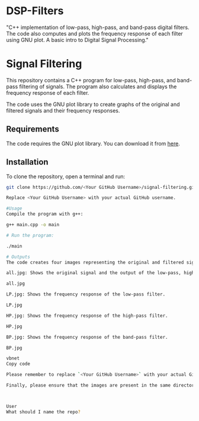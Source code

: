 # DSP-Filters
"C++ implementation of low-pass, high-pass, and band-pass digital filters. The code also computes and plots the frequency response of each filter using GNU plot. A basic intro to Digital Signal Processing."

# Signal Filtering

This repository contains a C++ program for low-pass, high-pass, and band-pass filtering of signals. The program also calculates and displays the frequency response of each filter.

The code uses the GNU plot library to create graphs of the original and filtered signals and their frequency responses.

## Requirements

The code requires the GNU plot library. You can download it from [here](http://www.gnuplot.info/download.html).

## Installation

To clone the repository, open a terminal and run:

```bash
git clone https://github.com/<Your GitHub Username>/signal-filtering.git

Replace <Your GitHub Username> with your actual GitHub username.

#Usage
Compile the program with g++:

g++ main.cpp -o main

# Run the program:

./main

# Outputs
The code creates four images representing the original and filtered signals and their frequency responses:

all.jpg: Shows the original signal and the output of the low-pass, high-pass, and band-pass filters.

all.jpg

LP.jpg: Shows the frequency response of the low-pass filter.

LP.jpg

HP.jpg: Shows the frequency response of the high-pass filter.

HP.jpg

BP.jpg: Shows the frequency response of the band-pass filter.

BP.jpg

vbnet
Copy code

Please remember to replace `<Your GitHub Username>` with your actual GitHub username. Also, you need to adjust the instructions if your repository's name or the code file's name differs from the one used here. 

Finally, please ensure that the images are present in the same directory as the README file when you push your code to GitHub.



User
What should I name the repo?
